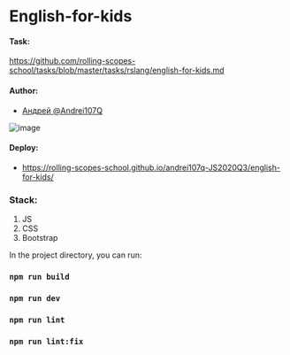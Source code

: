 # English-for-kids

#### Task:

https://github.com/rolling-scopes-school/tasks/blob/master/tasks/rslang/english-for-kids.md

#### Author:

- [Андрей @Andrei107Q](https://github.com/Andrei107Q)

![image](https://user-images.githubusercontent.com/58862645/102358852-0f212300-3fc1-11eb-92e9-220276f044bb.png)

#### Deploy:

- https://rolling-scopes-school.github.io/andrei107q-JS2020Q3/english-for-kids/

### Stack:

1. JS
2. CSS
3. Bootstrap

In the project directory, you can run:

### `npm run build`

### `npm run dev`

### `npm run lint`

### `npm run lint:fix`
